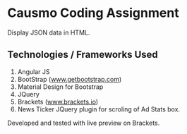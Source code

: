 # Causmo Coding Assignment 

 Display JSON data in HTML.

## Technologies / Frameworks Used

  1) Angular JS
  2) BootStrap (www.getbootstrap.com)
  3) Material Design for Bootstrap
  4) JQuery 
  5) Brackets (www.brackets.io)
  6) News Ticker JQuery plugin for scroling of Ad Stats box.


  Developed and tested with live preview on Brackets.


